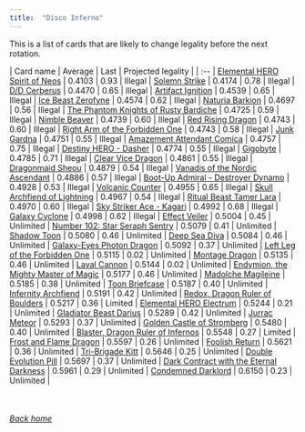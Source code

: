 ```yaml
---
title:  "Disco Inferno"
---
```


This is a list of cards that are likely to change legality before the next rotation.

| Card name | Average | Last | Projected legality |
| :-- |
[Elemental HERO Spirit of Neos](https://db.ygoprodeck.com/card/?search=Elemental%20HERO%20Spirit%20of%20Neos) | 0.4103 | 0.93 | Illegal |
[Solemn Strike](https://db.ygoprodeck.com/card/?search=Solemn%20Strike) | 0.4174 | 0.78 | Illegal |
[D/D Cerberus](https://db.ygoprodeck.com/card/?search=D/D%20Cerberus) | 0.4470 | 0.65 | Illegal |
[Artifact Ignition](https://db.ygoprodeck.com/card/?search=Artifact%20Ignition) | 0.4539 | 0.65 | Illegal |
[Ice Beast Zerofyne](https://db.ygoprodeck.com/card/?search=Ice%20Beast%20Zerofyne) | 0.4574 | 0.62 | Illegal |
[Naturia Barkion](https://db.ygoprodeck.com/card/?search=Naturia%20Barkion) | 0.4697 | 0.56 | Illegal |
[The Phantom Knights of Rusty Bardiche](https://db.ygoprodeck.com/card/?search=The%20Phantom%20Knights%20of%20Rusty%20Bardiche) | 0.4725 | 0.59 | Illegal |
[Nimble Beaver](https://db.ygoprodeck.com/card/?search=Nimble%20Beaver) | 0.4739 | 0.60 | Illegal |
[Red Rising Dragon](https://db.ygoprodeck.com/card/?search=Red%20Rising%20Dragon) | 0.4743 | 0.60 | Illegal |
[Right Arm of the Forbidden One](https://db.ygoprodeck.com/card/?search=Right%20Arm%20of%20the%20Forbidden%20One) | 0.4743 | 0.58 | Illegal |
[Junk Gardna](https://db.ygoprodeck.com/card/?search=Junk%20Gardna) | 0.4751 | 0.55 | Illegal |
[Amazement Attendant Comica](https://db.ygoprodeck.com/card/?search=Amazement%20Attendant%20Comica) | 0.4757 | 0.75 | Illegal |
[Destiny HERO - Dasher](https://db.ygoprodeck.com/card/?search=Destiny%20HERO%20-%20Dasher) | 0.4774 | 0.55 | Illegal |
[Gigobyte](https://db.ygoprodeck.com/card/?search=Gigobyte) | 0.4785 | 0.71 | Illegal |
[Clear Vice Dragon](https://db.ygoprodeck.com/card/?search=Clear%20Vice%20Dragon) | 0.4861 | 0.55 | Illegal |
[Dragonmaid Sheou](https://db.ygoprodeck.com/card/?search=Dragonmaid%20Sheou) | 0.4879 | 0.54 | Illegal |
[Vanadis of the Nordic Ascendant](https://db.ygoprodeck.com/card/?search=Vanadis%20of%20the%20Nordic%20Ascendant) | 0.4886 | 0.57 | Illegal |
[Boot-Up Admiral - Destroyer Dynamo](https://db.ygoprodeck.com/card/?search=Boot-Up%20Admiral%20-%20Destroyer%20Dynamo) | 0.4928 | 0.53 | Illegal |
[Volcanic Counter](https://db.ygoprodeck.com/card/?search=Volcanic%20Counter) | 0.4955 | 0.65 | Illegal |
[Skull Archfiend of Lightning](https://db.ygoprodeck.com/card/?search=Skull%20Archfiend%20of%20Lightning) | 0.4967 | 0.54 | Illegal |
[Ritual Beast Tamer Lara](https://db.ygoprodeck.com/card/?search=Ritual%20Beast%20Tamer%20Lara) | 0.4970 | 0.60 | Illegal |
[Sky Striker Ace - Kagari](https://db.ygoprodeck.com/card/?search=Sky%20Striker%20Ace%20-%20Kagari) | 0.4992 | 0.68 | Illegal |
[Galaxy Cyclone](https://db.ygoprodeck.com/card/?search=Galaxy%20Cyclone) | 0.4998 | 0.62 | Illegal |
[Effect Veiler](https://db.ygoprodeck.com/card/?search=Effect%20Veiler) | 0.5004 | 0.45 | Unlimited |
[Number 102: Star Seraph Sentry](https://db.ygoprodeck.com/card/?search=Number%20102:%20Star%20Seraph%20Sentry) | 0.5079 | 0.41 | Unlimited |
[Shadow Toon](https://db.ygoprodeck.com/card/?search=Shadow%20Toon) | 0.5080 | 0.46 | Unlimited |
[Deep Sea Diva](https://db.ygoprodeck.com/card/?search=Deep%20Sea%20Diva) | 0.5084 | 0.46 | Unlimited |
[Galaxy-Eyes Photon Dragon](https://db.ygoprodeck.com/card/?search=Galaxy-Eyes%20Photon%20Dragon) | 0.5092 | 0.37 | Unlimited |
[Left Leg of the Forbidden One](https://db.ygoprodeck.com/card/?search=Left%20Leg%20of%20the%20Forbidden%20One) | 0.5115 | 0.02 | Unlimited |
[Montage Dragon](https://db.ygoprodeck.com/card/?search=Montage%20Dragon) | 0.5135 | 0.46 | Unlimited |
[Laval Cannon](https://db.ygoprodeck.com/card/?search=Laval%20Cannon) | 0.5144 | 0.02 | Unlimited |
[Endymion, the Mighty Master of Magic](https://db.ygoprodeck.com/card/?search=Endymion,%20the%20Mighty%20Master%20of%20Magic) | 0.5177 | 0.46 | Unlimited |
[Madolche Magileine](https://db.ygoprodeck.com/card/?search=Madolche%20Magileine) | 0.5185 | 0.38 | Unlimited |
[Toon Briefcase](https://db.ygoprodeck.com/card/?search=Toon%20Briefcase) | 0.5187 | 0.40 | Unlimited |
[Infernity Archfiend](https://db.ygoprodeck.com/card/?search=Infernity%20Archfiend) | 0.5191 | 0.42 | Unlimited |
[Redox, Dragon Ruler of Boulders](https://db.ygoprodeck.com/card/?search=Redox,%20Dragon%20Ruler%20of%20Boulders) | 0.5217 | 0.36 | Limited |
[Elemental HERO Electrum](https://db.ygoprodeck.com/card/?search=Elemental%20HERO%20Electrum) | 0.5244 | 0.21 | Unlimited |
[Gladiator Beast Darius](https://db.ygoprodeck.com/card/?search=Gladiator%20Beast%20Darius) | 0.5289 | 0.42 | Unlimited |
[Jurrac Meteor](https://db.ygoprodeck.com/card/?search=Jurrac%20Meteor) | 0.5293 | 0.37 | Unlimited |
[Golden Castle of Stromberg](https://db.ygoprodeck.com/card/?search=Golden%20Castle%20of%20Stromberg) | 0.5480 | 0.40 | Unlimited |
[Blaster, Dragon Ruler of Infernos](https://db.ygoprodeck.com/card/?search=Blaster,%20Dragon%20Ruler%20of%20Infernos) | 0.5548 | 0.27 | Limited |
[Frost and Flame Dragon](https://db.ygoprodeck.com/card/?search=Frost%20and%20Flame%20Dragon) | 0.5597 | 0.26 | Unlimited |
[Foolish Return](https://db.ygoprodeck.com/card/?search=Foolish%20Return) | 0.5621 | 0.36 | Unlimited |
[Tri-Brigade Kitt](https://db.ygoprodeck.com/card/?search=Tri-Brigade%20Kitt) | 0.5646 | 0.25 | Unlimited |
[Double Evolution Pill](https://db.ygoprodeck.com/card/?search=Double%20Evolution%20Pill) | 0.5697 | 0.37 | Unlimited |
[Dark Contract with the Eternal Darkness](https://db.ygoprodeck.com/card/?search=Dark%20Contract%20with%20the%20Eternal%20Darkness) | 0.5961 | 0.29 | Unlimited |
[Condemned Darklord](https://db.ygoprodeck.com/card/?search=Condemned%20Darklord) | 0.6150 | 0.23 | Unlimited |

<br>

###### [Back home](index)